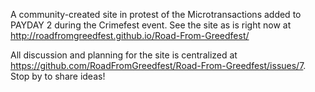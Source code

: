 A community-created site in protest of the Microtransactions added to PAYDAY 2 during the Crimefest event. See the site as is right now at http://roadfromgreedfest.github.io/Road-From-Greedfest/

All discussion and planning for the site is centralized at https://github.com/RoadFromGreedfest/Road-From-Greedfest/issues/7. Stop by to share ideas!
